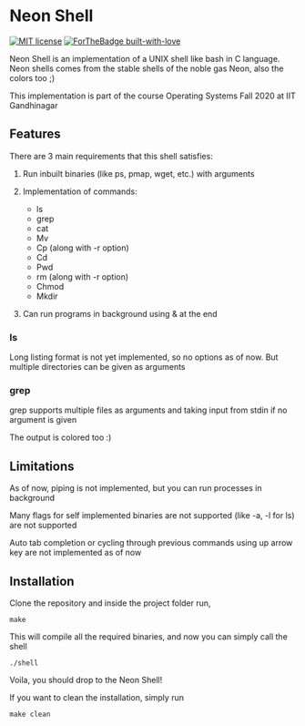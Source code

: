 # Neon Shell

[![MIT license](https://img.shields.io/badge/License-MIT-blue.svg)](https://lbesson.mit-license.org/) 
[![ForTheBadge built-with-love](http://ForTheBadge.com/images/badges/built-with-love.svg)](https://GitHub.com/Naereen/)

Neon Shell is an implementation of a UNIX shell like bash in C language. 
Neon shells comes from the stable shells of the noble gas Neon, also the colors too ;)

This implementation is part of the course Operating Systems Fall 2020 at IIT Gandhinagar

## Features

There are 3 main requirements that this shell satisfies:

1. Run inbuilt binaries (like ps, pmap, wget, etc.) with arguments
   
2. Implementation of commands:
   
    * ls
    * grep
    * cat
    * Mv
    * Cp (along with -r option)
    * Cd
    * Pwd
    * rm (along with -r option)
    * Chmod
    * Mkdir

3. Can run programs in background using & at the end

### ls

Long listing format is not yet implemented, so no options as of now. But multiple directories can be given as arguments

### grep

grep supports multiple files as arguments and taking input from stdin if no argument is given

The output is colored too :)

## Limitations

As of now, piping is not implemented, but you can run processes in background

Many flags for self implemented binaries are not supported (like -a, -l for ls) are not supported

Auto tab completion or cycling through previous commands using up arrow key are not implemented as of now


## Installation

Clone the repository and inside the project folder run,

```
make
```

This will compile all the required binaries, and now you can simply call the shell

```
./shell
```

Voila, you should drop to the Neon Shell!

If you want to clean the installation, simply run

```
make clean
```